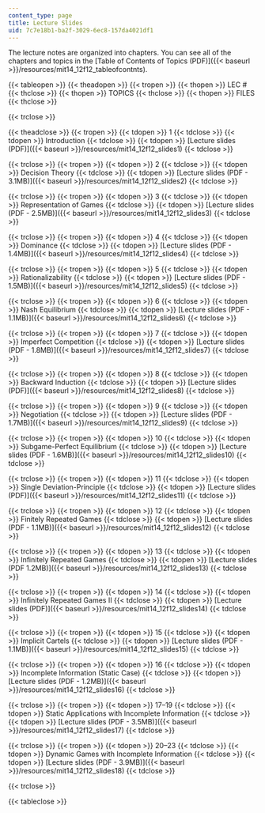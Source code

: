```yaml
---
content_type: page
title: Lecture Slides
uid: 7c7e18b1-ba2f-3029-6ec8-157da4021df1
---
```


The lecture notes are organized into chapters. You can see all of the chapters and topics in the [Table of Contents of Topics (PDF)]({{< baseurl >}}/resources/mit14_12f12_tableofcontnts).

{{< tableopen >}}
{{< theadopen >}}
{{< tropen >}}
{{< thopen >}}
LEC #
{{< thclose >}}
{{< thopen >}}
TOPICS
{{< thclose >}}
{{< thopen >}}
FILES
{{< thclose >}}

{{< trclose >}}

{{< theadclose >}}
{{< tropen >}}
{{< tdopen >}}
1
{{< tdclose >}}
{{< tdopen >}}
Introduction
{{< tdclose >}}
{{< tdopen >}}
[Lecture slides (PDF)]({{< baseurl >}}/resources/mit14_12f12_slides1)
{{< tdclose >}}

{{< trclose >}}
{{< tropen >}}
{{< tdopen >}}
2
{{< tdclose >}}
{{< tdopen >}}
Decision Theory
{{< tdclose >}}
{{< tdopen >}}
[Lecture slides (PDF - 3.1MB)]({{< baseurl >}}/resources/mit14_12f12_slides2)
{{< tdclose >}}

{{< trclose >}}
{{< tropen >}}
{{< tdopen >}}
3
{{< tdclose >}}
{{< tdopen >}}
Representation of Games
{{< tdclose >}}
{{< tdopen >}}
[Lecture slides (PDF - 2.5MB)]({{< baseurl >}}/resources/mit14_12f12_slides3)
{{< tdclose >}}

{{< trclose >}}
{{< tropen >}}
{{< tdopen >}}
4
{{< tdclose >}}
{{< tdopen >}}
Dominance
{{< tdclose >}}
{{< tdopen >}}
[Lecture slides (PDF - 1.4MB)]({{< baseurl >}}/resources/mit14_12f12_slides4)
{{< tdclose >}}

{{< trclose >}}
{{< tropen >}}
{{< tdopen >}}
5
{{< tdclose >}}
{{< tdopen >}}
Rationalizability
{{< tdclose >}}
{{< tdopen >}}
[Lecture slides (PDF - 1.5MB)]({{< baseurl >}}/resources/mit14_12f12_slides5)
{{< tdclose >}}

{{< trclose >}}
{{< tropen >}}
{{< tdopen >}}
6
{{< tdclose >}}
{{< tdopen >}}
Nash Equilibrium
{{< tdclose >}}
{{< tdopen >}}
[Lecture slides (PDF - 1.1MB)]({{< baseurl >}}/resources/mit14_12f12_slides6)
{{< tdclose >}}

{{< trclose >}}
{{< tropen >}}
{{< tdopen >}}
7
{{< tdclose >}}
{{< tdopen >}}
Imperfect Competition
{{< tdclose >}}
{{< tdopen >}}
[Lecture slides (PDF - 1.8MB)]({{< baseurl >}}/resources/mit14_12f12_slides7)
{{< tdclose >}}

{{< trclose >}}
{{< tropen >}}
{{< tdopen >}}
8
{{< tdclose >}}
{{< tdopen >}}
Backward Induction
{{< tdclose >}}
{{< tdopen >}}
[Lecture slides (PDF)]({{< baseurl >}}/resources/mit14_12f12_slides8)
{{< tdclose >}}

{{< trclose >}}
{{< tropen >}}
{{< tdopen >}}
9
{{< tdclose >}}
{{< tdopen >}}
Negotiation
{{< tdclose >}}
{{< tdopen >}}
[Lecture slides (PDF - 1.7MB)]({{< baseurl >}}/resources/mit14_12f12_slides9)
{{< tdclose >}}

{{< trclose >}}
{{< tropen >}}
{{< tdopen >}}
10
{{< tdclose >}}
{{< tdopen >}}
Subgame-Perfect Equilibrium
{{< tdclose >}}
{{< tdopen >}}
[Lecture slides (PDF - 1.6MB)]({{< baseurl >}}/resources/mit14_12f12_slides10)
{{< tdclose >}}

{{< trclose >}}
{{< tropen >}}
{{< tdopen >}}
11
{{< tdclose >}}
{{< tdopen >}}
Single Deviation-Principle
{{< tdclose >}}
{{< tdopen >}}
[Lecture slides (PDF)]({{< baseurl >}}/resources/mit14_12f12_slides11)
{{< tdclose >}}

{{< trclose >}}
{{< tropen >}}
{{< tdopen >}}
12
{{< tdclose >}}
{{< tdopen >}}
Finitely Repeated Games
{{< tdclose >}}
{{< tdopen >}}
[Lecture slides (PDF - 1.1MB)]({{< baseurl >}}/resources/mit14_12f12_slides12)
{{< tdclose >}}

{{< trclose >}}
{{< tropen >}}
{{< tdopen >}}
13
{{< tdclose >}}
{{< tdopen >}}
Infinitely Repeated Games
{{< tdclose >}}
{{< tdopen >}}
[Lecture slides (PDF 1.2MB)]({{< baseurl >}}/resources/mit14_12f12_slides13)
{{< tdclose >}}

{{< trclose >}}
{{< tropen >}}
{{< tdopen >}}
14
{{< tdclose >}}
{{< tdopen >}}
Infinitely Repeated Games II
{{< tdclose >}}
{{< tdopen >}}
[Lecture slides (PDF)]({{< baseurl >}}/resources/mit14_12f12_slides14)
{{< tdclose >}}

{{< trclose >}}
{{< tropen >}}
{{< tdopen >}}
15
{{< tdclose >}}
{{< tdopen >}}
Implicit Cartels
{{< tdclose >}}
{{< tdopen >}}
[Lecture slides (PDF - 1.1MB)]({{< baseurl >}}/resources/mit14_12f12_slides15)
{{< tdclose >}}

{{< trclose >}}
{{< tropen >}}
{{< tdopen >}}
16
{{< tdclose >}}
{{< tdopen >}}
Incomplete Information (Static Case)
{{< tdclose >}}
{{< tdopen >}}
[Lecture slides (PDF - 1.2MB)]({{< baseurl >}}/resources/mit14_12f12_slides16)
{{< tdclose >}}

{{< trclose >}}
{{< tropen >}}
{{< tdopen >}}
17–19
{{< tdclose >}}
{{< tdopen >}}
Static Applications with Incomplete Information
{{< tdclose >}}
{{< tdopen >}}
[Lecture slides (PDF - 3.5MB)]({{< baseurl >}}/resources/mit14_12f12_slides17)
{{< tdclose >}}

{{< trclose >}}
{{< tropen >}}
{{< tdopen >}}
20–23
{{< tdclose >}}
{{< tdopen >}}
Dynamic Games with Incomplete Information
{{< tdclose >}}
{{< tdopen >}}
[Lecture slides (PDF - 3.9MB)]({{< baseurl >}}/resources/mit14_12f12_slides18)
{{< tdclose >}}

{{< trclose >}}

{{< tableclose >}}